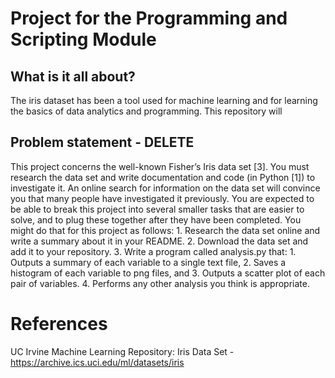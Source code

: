 # Project for the Programming and Scripting Module

## What is it all about?

The iris dataset has been a tool used for machine learning and for learning the basics of data analytics and programming.
This repository will 



## Problem statement - DELETE
This project concerns the well-known Fisher’s Iris data set [3]. You must research the data set
and write documentation and code (in Python [1]) to investigate it. An online search for
information on the data set will convince you that many people have investigated it
previously. You are expected to be able to break this project into several smaller tasks that
are easier to solve, and to plug these together after they have been completed.
You might do that for this project as follows:
    1. Research the data set online and write a summary about it in your README.
    2. Download the data set and add it to your repository.
    3. Write a program called analysis.py that:
        1. Outputs a summary of each variable to a single text file,
        2. Saves a histogram of each variable to png files, and
        3. Outputs a scatter plot of each pair of variables.
        4. Performs any other analysis you think is appropriate.

# References

UC Irvine Machine Learning Repository: Iris Data Set - https://archive.ics.uci.edu/ml/datasets/iris